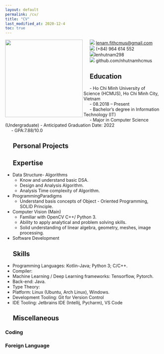 ```yaml
---
layout: default
permalink: /cv/
title: "CV"
last_modified_at: 2020-12-4
toc: true
---
```


<div> 
<a href="https://github.com/anuraghazra/github-readme-stats">
  <img align="left" width="250" src="https://avatars1.githubusercontent.com/u/52648432?s=400&u=f281f185a0b8d639d51c2baadea195c80d985f11&v=4" />
</a>
</div>


&nbsp;&nbsp;&nbsp;&nbsp; <a><img src="https://img.icons8.com/fluent/12/000000/email-open.png"/></a> lenam.fithcmus@gmail.com <br>
&nbsp;&nbsp;&nbsp;&nbsp; <a><img src="https://img.icons8.com/fluent/12/000000/cell-phone.png"/></a>  (+84) 964 614 552 <br>
&nbsp;&nbsp;&nbsp;&nbsp; <a><img src="https://img.icons8.com/fluent/12/000000/linkedin.png"/></a>lenhutnam298 <br>
&nbsp;&nbsp;&nbsp;&nbsp; <a> <img src="https://img.icons8.com/color/12/000000/github--v1.png"/></a> github.com/nhutnamhcmus <br>

## &nbsp;&nbsp;&nbsp;&nbsp;Education

&nbsp;&nbsp;&nbsp;&nbsp; - Ho Chi Minh University of Science (HCMUS), Ho Chi Minh City, Vietnam  <br>
&nbsp;&nbsp;&nbsp;&nbsp; - 08.2018 – Present <br>
&nbsp;&nbsp;&nbsp;&nbsp; - Bachelor’s degree in Information Technology (IT)<br>
&nbsp;&nbsp;&nbsp;&nbsp; - Major in Computer Science (Undergraduate) - Anticipated Graduation Date: 2022<br>
&nbsp;&nbsp;&nbsp;&nbsp; - GPA:7.88/10.0

## &nbsp;&nbsp;&nbsp;&nbsp; Personal Projects


## &nbsp;&nbsp;&nbsp;&nbsp; Expertise
- Data Structure- Algorithms
    - Know and understand basic DSA.
    - Design and Analysis Algorithm.
    - Analysis Time complexity of Algorithm.
- ProgrammingParadigms
    - Understand basis concepts of Object - Oriented Programming, SOLID Principle.
- Computer Vision (Main)
    - Familiar with OpenCV C++/ Python 3.
    - Ability to apply analytical and problem solving skills.
    - Solid understanding of linear algebra, geometry, meshes, image processing.
- Software Development
## &nbsp;&nbsp;&nbsp;&nbsp; Skills
- Programming Languages: Kotlin-Java; Python 3; C/C++.
- Compiler:
- Machine Learning / Deep Learning frameworks: Tensorflow, Pytorch.
- Back-end: Java.
- Type Theory:
- Platform: Linux (Ubuntu, Arch Linux), Windows.
- Development Tooling: Git for Version Control
- IDE Tooling: Jetbrains IDE (Intellij, Pycharm), VS Code
## &nbsp;&nbsp;&nbsp;&nbsp; Miscellaneous

### Coding

### Foreign Language


